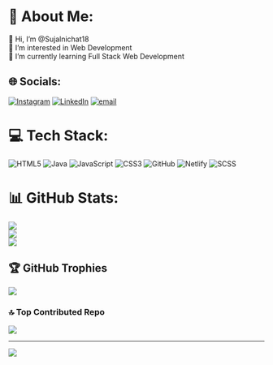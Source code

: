 # 💫 About Me:
👋 Hi, I’m @Sujalnichat18<br>👀 I’m interested in Web Development<br>🌱 I’m currently learning Full Stack Web Development


## 🌐 Socials:
[![Instagram](https://img.shields.io/badge/Instagram-%23E4405F.svg?logo=Instagram&logoColor=white)](https://instagram.com/sujalnichat18) [![LinkedIn](https://img.shields.io/badge/LinkedIn-%230077B5.svg?logo=linkedin&logoColor=white)](https://linkedin.com/in/sujalnichat18) [![email](https://img.shields.io/badge/Email-D14836?logo=gmail&logoColor=white)](mailto:sujalnichat@gmail.com) 

# 💻 Tech Stack:
![HTML5](https://img.shields.io/badge/html5-%23E34F26.svg?style=for-the-badge&logo=html5&logoColor=white) ![Java](https://img.shields.io/badge/java-%23ED8B00.svg?style=for-the-badge&logo=openjdk&logoColor=white) ![JavaScript](https://img.shields.io/badge/javascript-%23323330.svg?style=for-the-badge&logo=javascript&logoColor=%23F7DF1E) ![CSS3](https://img.shields.io/badge/css3-%231572B6.svg?style=for-the-badge&logo=css3&logoColor=white) ![GitHub](https://img.shields.io/badge/github-%23121011.svg?style=for-the-badge&logo=github&logoColor=white) ![Netlify](https://img.shields.io/badge/netlify-%23000000.svg?style=for-the-badge&logo=netlify&logoColor=#00C7B7)  ![SCSS](https://img.shields.io/badge/scss-%23C76494.svg?style=for-the-badge&logo=sass&logoColor=white)

# 📊 GitHub Stats:
![](https://github-readme-stats.vercel.app/api?username=sujalnichat18&theme=aura_dark&hide_border=false&include_all_commits=true&count_private=true)<br/>
![](https://github-readme-streak-stats.herokuapp.com/?user=sujalnichat18&theme=aura_dark&hide_border=false)<br/>
![](https://github-readme-stats.vercel.app/api/top-langs/?username=sujalnichat18&theme=aura_dark&hide_border=false&include_all_commits=true&count_private=true&layout=compact)

## 🏆 GitHub Trophies
![](https://github-profile-trophy.vercel.app/?username=sujalnichat18&theme=radical&no-frame=false&no-bg=true&margin-w=4)

### 🔝 Top Contributed Repo
![](https://github-contributor-stats.vercel.app/api?username=sujalnichat18&limit=5&theme=dark&combine_all_yearly_contributions=true)

---
[![](https://visitcount.itsvg.in/api?id=sujalnichat18&icon=0&color=0)](https://visitcount.itsvg.in)

<!-- Proudly created with GPRM ( https://gprm.itsvg.in ) -->
